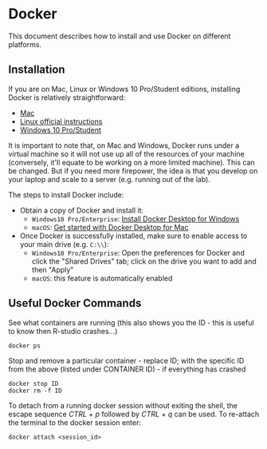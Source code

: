 # Docker

This document describes how to install and use Docker on different platforms.

## Installation

If you are on Mac, Linux or Windows 10 Pro/Student editions, installing Docker
is relatively straightforward:

* [Mac](https://docs.docker.com/docker-for-mac/)
* [Linux official instructions](https://docs.docker.com/install/linux/docker-ce/ubuntu/)
* [Windows 10 Pro/Student](https://docs.docker.com/docker-for-windows/)

It is important to note that, on Mac and Windows, Docker runs under a virtual
machine so it will not use up all of the resources of your machine
(conversely, it'll equate to be working on a more limited machine). This can
be changed. But if you need more firepower, the idea is that you develop on
your laptop and scale to a server (e.g. running out of the lab).

The steps to install Docker include:

- Obtain a copy of Docker and install it:
    - `Windows10 Pro/Enterprise`: [Install Docker Desktop for Windows](https://docs.docker.com/docker-for-windows/install/)
    - `macOS`: [Get started with Docker Desktop for Mac](https://docs.docker.com/docker-for-mac/)
- Once Docker is successfully installed, make sure to enable access to your main drive (e.g. `C:\\`): 
    - `Windows10 Pro/Enterprise`: Open the preferences for Docker and click the
      "Shared Drives" tab; click on the drive you want to add and then "Apply"
    - `macOS`: this feature is automatically enabled

## Useful Docker Commands

See what containers are running (this also shows you the ID - this is useful to know then R-studio crashes...)

```
docker ps
```
Stop and remove a particular container - replace ID; with the specific ID from the above (listed under CONTAINER ID) - if everything has crashed

```
docker stop ID
docker rm -f ID
```

To detach from a running docker session without exiting the shell, the escape sequence *CTRL + p* followed by *CTRL + q* can be used.
To re-attach the terminal to the docker session enter:

```
docker attach <session_id>
```

